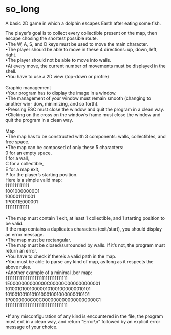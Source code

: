 # so_long

A basic 2D game in which a dolphin
escapes Earth after eating some fish.

The player’s goal is to collect every collectible present on the map, then escape
chosing the shortest possible route.\
•The W, A, S, and D keys must be used to move the main character.\
•The player should be able to move in these 4 directions: up, down, left, right.\
•The player should not be able to move into walls.\
•At every move, the current number of movements must be displayed in the shell.\
•You have to use a 2D view (top-down or profile)\
\
Graphic management\
•Your program has to display the image in a window.\
•The management of your window must remain smooth (changing to another win-
dow, minimizing, and so forth).\
•Pressing ESC must close the window and quit the program in a clean way.\
•Clicking on the cross on the window’s frame must close the window and quit the
program in a clean way.\
\
Map\
•The map has to be constructed with 3 components: walls, collectibles, and free
space.\
•The map can be composed of only these 5 characters:\
0 for an empty space,\
1 for a wall,\
C for a collectible,\
E for a map exit,\
P for the player’s starting position.\
Here is a simple valid map:\
1111111111111\
10010000000C1\
1000011111001\
1P0011E000001\
1111111111111\
\
•The map must contain 1 exit, at least 1 collectible, and 1 starting position to
be valid.\
If the map contains a duplicates characters (exit/start), you should
display an error message.\
•The map must be rectangular.\
•The map must be closed/surrounded by walls. If it’s not, the program must return
an error.\
•You have to check if there’s a valid path in the map.\
•You must be able to parse any kind of map, as long as it respects the above rules.\
•Another example of a minimal .ber map:\
1111111111111111111111111111111111\
1E0000000000000C00000C000000000001\
1010010100100000101001000000010101\
1010010010101010001001000000010101\
1P0000000C00C0000000000000000000C1\
1111111111111111111111111111111111\
\
•If any misconfiguration of any kind is encountered in the file, the program must
exit in a clean way, and return "Error\n" followed by an explicit error message of
your choice.
